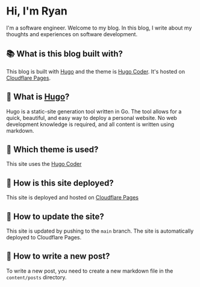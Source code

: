 # Hi, I'm Ryan

I'm a software engineer. Welcome to my blog. In this blog, I write about my thoughts and experiences on software development.

## 📚 What is this blog built with?

This blog is built with [Hugo](https://gohugo.io/) and the theme is [Hugo Coder](https://github.com/luizdepra/hugo-coder). It's hosted on [Cloudflare Pages](https://developers.cloudflare.com/pages/framework-guides/deploy-a-hugo-site/).

## 💭 What is [Hugo](https://gohugo.io/)?

Hugo is a static-site generation tool written in Go. The tool allows for a quick, beautiful, and easy way to deploy a personal website. No web development knowledge is required, and all content is written using markdown.

## 🎨 Which theme is used?

This site uses the [Hugo Coder](https://github.com/luizdepra/hugo-coder)

## 🚀 How is this site deployed?

This site is deployed and hosted on [Cloudflare Pages](https://developers.cloudflare.com/pages/framework-guides/deploy-a-hugo-site/)

## 🔄 How to update the site?

This site is updated by pushing to the `main` branch. The site is automatically deployed to Cloudflare Pages.

## 📝 How to write a new post?

To write a new post, you need to create a new markdown file in the `content/posts` directory.
